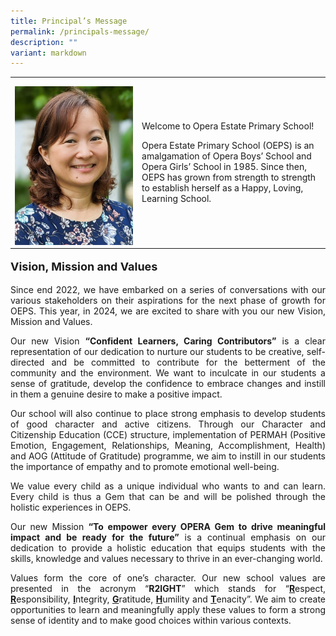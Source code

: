 ```yaml
---
title: Principal’s Message
permalink: /principals-message/
description: ""
variant: markdown
---
```

<table style="border-collapse:collapse;border:none;mso-yfti-tbllook:1184;mso-padding-alt:
 0cm 5.4pt 0cm 5.4pt;mso-border-insideh:none;mso-border-insidev:none" cellpadding="0" cellspacing="0" border="0" class="MsoTableGrid"><tbody><tr style="mso-yfti-irow:0;mso-yfti-firstrow:yes;mso-yfti-lastrow:yes"><td style="width:141.5pt;padding:0cm 5.4pt 0cm 5.4pt" valign="top" width="189"><p style="margin-bottom:0cm;text-align:justify;text-justify:
  inter-ideograph;line-height:normal" class="MsoNormal"><span style="font-size:14.0pt;mso-bidi-font-size:
  10.0pt;mso-fareast-font-family:Arial;mso-bidi-font-family:Calibri;mso-bidi-theme-font:
  minor-latin;color:#484848"><img src="/images/p2024.jpg"></span></p></td><td>
	
<p style="font-size:18px:" align="justify">Welcome to Opera Estate Primary School! <br>
	
Opera Estate Primary School (OEPS) is an amalgamation of Opera Boys’ School and Opera Girls’ School in 1985. Since then, OEPS has grown from strength to strength to establish herself as a Happy, Loving, Learning School. </p></td>
	
	
</tr>
</tbody>
</table>

<p style="font-size:18px;" align="justify"><b>Vision, Mission and Values</b></p>

<p style="font-size:18px:" align="justify">Since end 2022, we have embarked on a series of conversations with our various stakeholders on their aspirations for the next phase of growth for OEPS. This year, in 2024, we are excited to share with you our new Vision, Mission and Values.
</p>

<p style="font-size:18px:" align="justify">Our new Vision <b>“Confident Learners, Caring Contributors”</b> is a clear representation of our dedication to nurture our students to be creative, self-directed and be committed to contribute for the betterment of the community and the environment. We want to inculcate in our students a sense of gratitude, develop the confidence to embrace changes and instill in them a genuine desire to make a positive impact. 
</p>

<p style="font-size:18px:" align="justify">Our school will also continue to place strong emphasis to develop students of good character and active citizens. Through our Character and Citizenship Education (CCE) structure, implementation of PERMAH (Positive Emotion, Engagement, Relationships, Meaning, Accomplishment, Health) and AOG (Attitude of Gratitude) programme, we aim to instill in our students the importance of empathy and to promote emotional well-being.
</p>

<p style="font-size:18px:" align="justify">We value every child as a unique individual who wants to and can learn. Every child is thus a Gem that can be and will be polished through the holistic experiences in OEPS. 
</p>

<p style="font-size:18px:" align="justify">Our new Mission <b>“To empower every OPERA Gem to drive meaningful impact and be ready for the future”</b> is a continual emphasis on our dedication to provide a holistic education that equips students with the skills, knowledge and values necessary to thrive in an ever-changing world. 
</p>

<p style="font-size:18px:" align="justify">Values form the core of one’s character. Our new school values are presented in the acronym “<b>R2IGHT</b>” which stands for “<b><u>R</u></b>espect, <b><u>R</u></b>esponsibility, <b><u>I</u></b>ntegrity, <b><u>G</u></b>ratitude, <b><u>H</u></b>umility and <b><u>T</u></b>enacity”. We aim to create opportunities to learn and meaningfully apply these values to form a strong sense of identity and to make good choices within various contexts. 
</p>